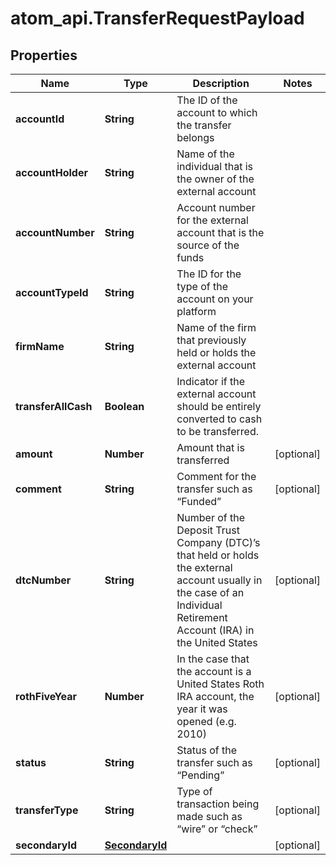 # atom_api.TransferRequestPayload

## Properties
Name | Type | Description | Notes
------------ | ------------- | ------------- | -------------
**accountId** | **String** | The ID of the account to which the transfer belongs | 
**accountHolder** | **String** | Name of the individual that is the owner of the external account | 
**accountNumber** | **String** | Account number for the external account that is the source of the funds | 
**accountTypeId** | **String** | The ID for the type of the account on your platform | 
**firmName** | **String** | Name of the firm that previously held or holds the external account | 
**transferAllCash** | **Boolean** | Indicator if the external account should be entirely converted to cash to be transferred. | 
**amount** | **Number** | Amount that is transferred | [optional] 
**comment** | **String** | Comment for the transfer such as “Funded” | [optional] 
**dtcNumber** | **String** | Number of the Deposit Trust Company (DTC)’s that held or holds the external account usually in the case of an Individual Retirement Account (IRA) in the United States | [optional] 
**rothFiveYear** | **Number** | In the case that the account is a United States Roth IRA account, the year it was opened (e.g. 2010) | [optional] 
**status** | **String** | Status of the transfer such as “Pending” | [optional] 
**transferType** | **String** | Type of transaction being made such as “wire” or “check” | [optional] 
**secondaryId** | [**SecondaryId**](SecondaryId.md) |  | [optional] 


